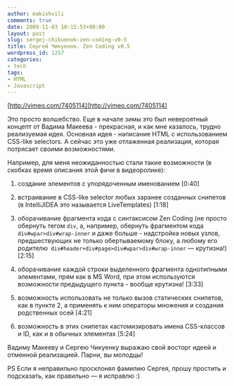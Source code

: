 ```yaml
---
author: makishvili
comments: true
date: 2009-11-03 10:15:53+00:00
layout: post
slug: sergej-chikuenok-zen-coding-v0-5
title: Сергей Чикуенок. Zen Coding v0.5
wordpress_id: 1257
categories:
- tech
tags:
- HTML
- Javascript
---
```


[http://vimeo.com/7405114](http://vimeo.com/7405114)

Это просто волшебство. Еще в начале зимы это был невероятный концепт от Вадима Макеева - прекрасная, и как мне казалось, трудно реализуемая идея. Основная идея - написание HTML с использованием CSS-like selectors. А сейчас это уже отлаженная реализация, которая потрясает своими возможностями.

Например, для меня неожиданностью стали такие возможности (в скобках время описания этой фичи в видеоролике):



	
  1. создание элементов с упорядоченным именованием [0:40]

	
  2. встраивание в CSS-like selector любых заранее созданных снипетов (в IntelliJIDEA это называется LiveTemplates) [1:18]

	
  3. оборачивание фрагмента кода с синтаксисом Zen Coding (не просто обернуть тегом `div`, а, например, обернуть фрагментом кода `div#wpar>div#wrap-inner` и даже больше - надстройка новых узлов, предшествующих не только обертываемому блоку, а любому его родителю` div#header+div#page>div#wpar>div#wrap-inner` — крутизна!) [2:15]

	
  4. оборачивание каждой строки выделенного фрагмента однотипными элементами, прям как в MS Word, при этом используются возможности предыдущего пункта - вообще крутизна!  [3:33]

	
  5. возможность использовать не только вызов статических снипетов, как в пункте 2, а применять к ним операторы множения и создания родственных осей [4:21]

	
  6. возможность в этих снипетах кастомизировать имена CSS-классов и ID, как и в обычных элементах [5:24]


Вадиму Макееву и Сергею Чикуенку выражаю свой восторг идеей и отменной реализацией. Парни, вы молодцы!

PS Если я неправильно просклонял фамилию Сергея, прошу простить и подсказать, как правильно — я исправлю :)

